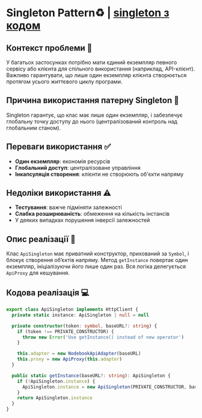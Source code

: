 # **Singleton Pattern**♻️ | [singleton з кодом](../../src/patterns/api/api-proxy.ts)

## Контекст проблеми 📝

У багатьох застосунках потрібно мати єдиний екземпляр певного сервісу або клієнта для
спільного використання (наприклад, API-клієнт). Важливо гарантувати, що лише один
екземпляр клієнта створюється протягом усього життєвого циклу програми.

## Причина використання патерну Singleton 🤔

Singleton гарантує, що клас має лише один екземпляр, і забезпечує глобальну точку доступу
до нього (централізований контроль над глобальним станом).

## Переваги використання ✅

- **Один екземпляр**: економія ресурсів
- **Глобальний доступ**: централізоване управління
- **Інкапсуляція створення**: клієнти не створюють об'єкти напряму

## Недоліки використання ⚠️

- **Тестування**: важче підміняти залежності
- **Слабка розширюваність**: обмеження на кількість інстансів
- У деяких випадках порушення інверсії залежностей

## Опис реалізації 🔧

Клас `ApiSingleton` має приватний конструктор, прихований за `Symbol`, і блокує створення
об’єктів напряму. Метод `getInstance` повертає один екземпляр, ініціалізуючи його лише
один раз. Вся логіка делегується `ApiProxy` для кешування.

## Кодова реалізація 💻

```ts
export class ApiSingleton implements HttpClient {
  private static instance: ApiSingleton | null = null

  private constructor(token: symbol, baseURL?: string) {
    if (token !== PRIVATE_CONSTRUCTOR) {
      throw new Error('Use getInstance() instead of new operator')
    }

    this.adapter = new NodebookApiAdapter(baseURL)
    this.proxy = new ApiProxy(this.adapter)
  }

  public static getInstance(baseURL?: string): ApiSingleton {
    if (!ApiSingleton.instance) {
      ApiSingleton.instance = new ApiSingleton(PRIVATE_CONSTRUCTOR, baseURL)
    }
    return ApiSingleton.instance
  }
}
```
